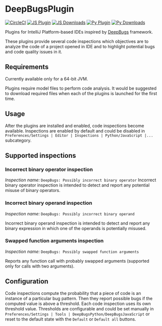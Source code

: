 # DeepBugsPlugin


[![CircleCI](https://img.shields.io/circleci/build/github/JetBrains-Research/DeepBugsPlugin.svg?style=flat-square)](https://circleci.com/gh/JetBrains-Research/DeepBugsPlugin)
[![JS Plugin](https://img.shields.io/jetbrains/plugin/v/12220-deepbugsjavascript.svg?style=flat-square&label=js%20plugin)](https://plugins.jetbrains.com/plugin/12220-deepbugsjavascript)
[![JS Downloads](https://img.shields.io/jetbrains/plugin/d/12220-deepbugsjavascript.svg?style=flat-square&label=js%20downloads)](https://plugins.jetbrains.com/plugin/12220-deepbugsjavascript)
[![Py Plugin](https://img.shields.io/jetbrains/plugin/v/12218-deepbugspython.svg?style=flat-square&label=py%20plugin)](https://plugins.jetbrains.com/plugin/12218-deepbugspython)
[![Py Downloads](https://img.shields.io/jetbrains/plugin/d/12218-deepbugspython.svg?style=flat-square&label=py%20downloads)](https://plugins.jetbrains.com/plugin/12218-deepbugspython)

Plugins for IntelliJ Platform-based IDEs inspired by [DeepBugs](https://github.com/ml-in-programming/DeepBugs) framework. 

These plugins provide several code inspections which objectives are to analyze the code of a project opened in IDE and to highlight potential bugs and code quality issues in it.

## Requirements
Currently available only for a 64-bit JVM.

Plugins require model files to perform code analysis. It would be suggested to download required files when each of the plugins is launched for the first time.

## Usage
After the plugins are installed and enabled, code inspections become available.
Inspections are enabled by default and could be disabled in `Preferences/Settings | Editor | Inspections | Python/JavaScript |...` subcategory.

## Supported inspections
### Incorrect binary operator inspection
_Inspection_ _name:_ `DeepBugs: Possibly incorrect binary operator`
Incorrect binary operator inspection is intended to detect and report any potential misuse of
binary operators.

### Incorrect binary operand inspection
_Inspection_ _name:_ `DeepBugs: Possibly incorrect binary operand`

Incorrect binary operand inspection is intended to detect and report any binary expression in which
one of the operands is potentially misused.

### Swapped function arguments inspection
_Inspection_ _name:_ `DeepBugs: Possibly swapped function arguments`

Reports any function call with probably swapped arguments (supported only for calls with two arguments).

## Configuration
Code inspections compute the probability that a piece of code is an instance of a particular bug pattern. Then they report possible bugs if the computed value is above a threshold. 
Each code inspection uses its own threshold value. Thresholds are configurable and could be set manually in `Preferences/Settings | Tools | DeepBugsPython/DeepBugsJavaScript` or reset to the default state with the `Default` or `Default all` buttons.
